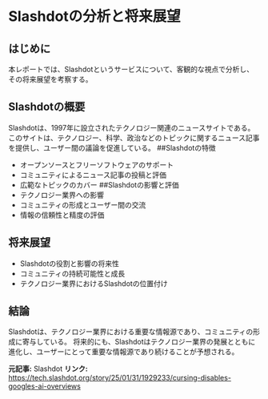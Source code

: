 # Slashdotの分析と将来展望
## はじめに
本レポートでは、Slashdotというサービスについて、客観的な視点で分析し、その将来展望を考察する。
## Slashdotの概要
Slashdotは、1997年に設立されたテクノロジー関連のニュースサイトである。
このサイトは、テクノロジー、科学、政治などのトピックに関するニュース記事を提供し、ユーザー間の議論を促進している。
##Slashdotの特徴
* オープンソースとフリーソフトウェアのサポート
* コミュニティによるニュース記事の投稿と評価
* 広範なトピックのカバー
##Slashdotの影響と評価
* テクノロジー業界への影響
* コミュニティの形成とユーザー間の交流
* 情報の信頼性と精度の評価
## 将来展望
* Slashdotの役割と影響の将来性
* コミュニティの持続可能性と成長
* テクノロジー業界におけるSlashdotの位置付け
## 結論
Slashdotは、テクノロジー業界における重要な情報源であり、コミュニティの形成に寄与している。
将来的にも、Slashdotはテクノロジー業界の発展とともに進化し、ユーザーにとって重要な情報源であり続けることが予想される。

**元記事:** Slashdot
**リンク:** https://tech.slashdot.org/story/25/01/31/1929233/cursing-disables-googles-ai-overviews